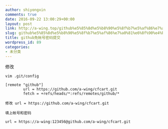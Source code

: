 ```yaml
---
author: shiyongxin
comments: true
date: 2016-09-22 13:00:29+00:00
layout: post
link: http://a-wing.top/github%e5%85%8d%e5%b8%90%e5%8f%b7%e5%af%86%e7%a0%81%e6%8f%90%e4%ba%a4/
slug: github%e5%85%8d%e5%b8%90%e5%8f%b7%e5%af%86%e7%a0%81%e6%8f%90%e4%ba%a4
title: github免帐号密码提交
wordpress_id: 89
categories:
- 未分类
---
```


修改

    
    vim .git/config
    
    [remote "github"]
            url = https://github.com/a-wing/cfcart.git
            fetch = +refs/heads/*:refs/remotes/github/*
    
    修改 url = https://github.com/a-wing/cfcart.git
    
    填上帐号和密码
    
    url = https://a-wing:123456@github.com/a-wing/cfcart.git



